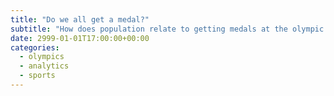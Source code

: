 ```yaml
---
title: "Do we all get a medal?"
subtitle: "How does population relate to getting medals at the olympic games"
date: 2999-01-01T17:00:00+00:00
categories: 
  - olympics
  - analytics
  - sports
---
```

